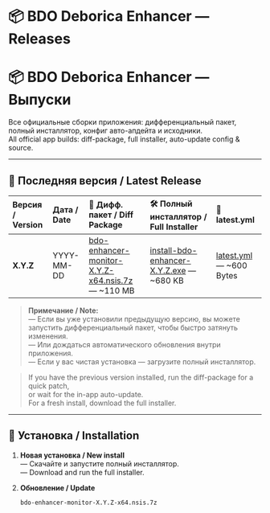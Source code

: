 # 📦 BDO Deborica Enhancer — Releases  
# 📦 BDO Deborica Enhancer — Выпуски

Все официальные сборки приложения: дифференциальный пакет, полный инсталлятор, конфиг авто-апдейта и исходники.  
All official app builds: diff-package, full installer, auto-update config & source.

---

## 🚀 Последняя версия / Latest Release

| Версия / Version | Дата / Date       | 🔄 Дифф. пакет / Diff Package                                                                                                           | 🛠 Полный инсталлятор / Full Installer                                                                                              | 📄 latest.yml                                           |
|:-----------------|:------------------|:-----------------------------------------------------------------------------------------------------------------------------------------|:----------------------------------------------------------------------------------------------------------------------------------|:--------------------------------------------------------|
| **X.Y.Z**        | YYYY-MM-DD        | [bdo-enhancer-monitor-X.Y.Z-x64.nsis.7z](URL_7Z) — ~110 MB                                                                              | [install-bdo-enhancer-X.Y.Z.exe](URL_EXE) — ~680 KB                                                                                | [latest.yml](URL_LATEST) — ~600 Bytes                   |

> **Примечание / Note:**  
> — Если вы уже установили предыдущую версию, вы можете запустить дифференциальный пакет, чтобы быстро затянуть изменения.  
> — Или дождаться автоматического обновления внутри приложения.  
> — Если у вас чистая установка — загрузите полный инсталлятор.

> If you have the previous version installed, run the diff-package for a quick patch,  
> or wait for the in-app auto-update.  
> For a fresh install, download the full installer.

---

## 💾 Установка / Installation

1. **Новая установка / New install**  
   — Скачайте и запустите полный инсталлятор.  
   — Download and run the full installer.

2. **Обновление / Update**  
   ```bash
   bdo-enhancer-monitor-X.Y.Z-x64.nsis.7z
